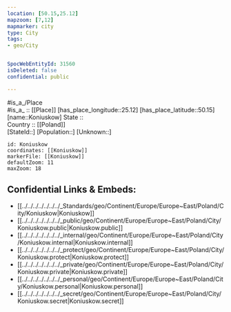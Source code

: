 ```yaml
---
location: [50.15,25.12] 
mapzoom: [7,12] 
mapmarker: city 
type: City
tags:
- geo/City


SpocWebEntityId: 31560
isDeleted: false
confidential: public

---
```

#is_a_/Place  
#is_a_ :: [[Place]] 
[has_place_longitude::25.12] 
[has_place_latitude::50.15] 
[name::Koniuskow] 
State ::  
Country :: [[Poland]]  
[StateId::] 
[Population::] 
[Unknown::] 


```leaflet
id: Koniuskow
coordinates: [[Koniuskow]] 
markerFile: [[Koniuskow]] 
defaultZoom: 11 
maxZoom: 18
```


## Confidential Links & Embeds: 
- [[../../../../../../../_Standards/geo/Continent/Europe/Europe~East/Poland/City/Koniuskow|Koniuskow]] 
- [[../../../../../../../_public/geo/Continent/Europe/Europe~East/Poland/City/Koniuskow.public|Koniuskow.public]] 
- [[../../../../../../../_internal/geo/Continent/Europe/Europe~East/Poland/City/Koniuskow.internal|Koniuskow.internal]] 
- [[../../../../../../../_protect/geo/Continent/Europe/Europe~East/Poland/City/Koniuskow.protect|Koniuskow.protect]] 
- [[../../../../../../../_private/geo/Continent/Europe/Europe~East/Poland/City/Koniuskow.private|Koniuskow.private]] 
- [[../../../../../../../_personal/geo/Continent/Europe/Europe~East/Poland/City/Koniuskow.personal|Koniuskow.personal]] 
- [[../../../../../../../_secret/geo/Continent/Europe/Europe~East/Poland/City/Koniuskow.secret|Koniuskow.secret]] 
